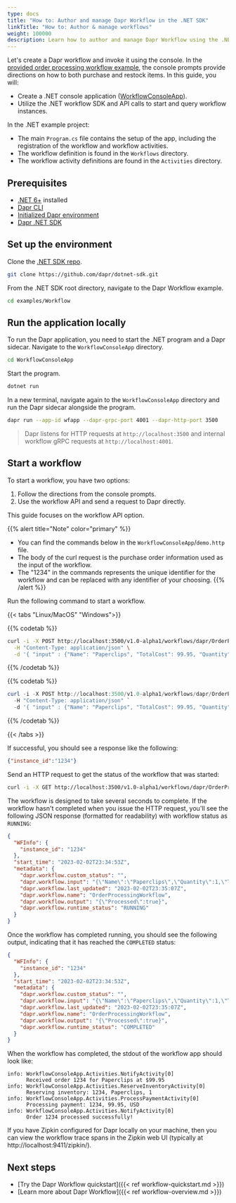 ```yaml
---
type: docs
title: "How to: Author and manage Dapr Workflow in the .NET SDK"
linkTitle: "How to: Author & manage workflows"
weight: 100000
description: Learn how to author and manage Dapr Workflow using the .NET SDK
---
```


Let's create a Dapr workflow and invoke it using the console. In the [provided order processing workflow example](https://github.com/dapr/dotnet-sdk/tree/master/examples/Workflow), the console prompts provide directions on how to both purchase and restock items. In this guide, you will:

- Create a .NET console application ([WorkflowConsoleApp](./WorkflowConsoleApp)).  
- Utilize the .NET workflow SDK and API calls to start and query workflow instances.

In the .NET example project:
- The main `Program.cs` file contains the setup of the app, including the registration of the workflow and workflow activities. 
- The workflow definition is found in the `Workflows` directory. 
- The workflow activity definitions are found in the `Activities` directory.

## Prerequisites

- [.NET 6+](https://dotnet.microsoft.com/download) installed
- [Dapr CLI](https://docs.dapr.io/getting-started/install-dapr-cli/)
- [Initialized Dapr environment](https://docs.dapr.io/getting-started/install-dapr-selfhost/)
- [Dapr .NET SDK](https://github.com/dapr/dotnet-sdk/)


## Set up the environment

Clone the [.NET SDK repo](https://github.com/dapr/dotnet-sdk).

```sh
git clone https://github.com/dapr/dotnet-sdk.git
```

From the .NET SDK root directory, navigate to the Dapr Workflow example.

```sh
cd examples/Workflow
```

## Run the application locally

To run the Dapr application, you need to start the .NET program and a Dapr sidecar. Navigate to the `WorkflowConsoleApp` directory.

```sh
cd WorkflowConsoleApp
```

Start the program.

```sh
dotnet run
```

In a new terminal, navigate again to the `WorkflowConsoleApp` directory and run the Dapr sidecar alongside the program.

```sh
dapr run --app-id wfapp --dapr-grpc-port 4001 --dapr-http-port 3500
```

> Dapr listens for HTTP requests at `http://localhost:3500` and internal workflow gRPC requests at `http://localhost:4001`.

## Start a workflow

To start a workflow, you have two options:

1. Follow the directions from the console prompts.
1. Use the workflow API and send a request to Dapr directly. 

This guide focuses on the workflow API option. 

{{% alert title="Note" color="primary" %}}
  - You can find the commands below in the `WorkflowConsoleApp`/`demo.http` file.
  - The body of the curl request is the purchase order information used as the input of the workflow. 
  - The "1234" in the commands represents the unique identifier for the workflow and can be replaced with any identifier of your choosing.
{{% /alert %}}


Run the following command to start a workflow. 

{{< tabs "Linux/MacOS" "Windows">}}

{{% codetab %}}

```bash
curl -i -X POST http://localhost:3500/v1.0-alpha1/workflows/dapr/OrderProcessingWorkflow/1234/start \
  -H "Content-Type: application/json" \
  -d '{ "input" : {"Name": "Paperclips", "TotalCost": 99.95, "Quantity": 1}}'
```

{{% /codetab %}}

{{% codetab %}}

```powershell
curl -i -X POST http://localhost:3500/v1.0-alpha1/workflows/dapr/OrderProcessingWorkflow/1234/start `
  -H "Content-Type: application/json" `
  -d '{ "input" : {"Name": "Paperclips", "TotalCost": 99.95, "Quantity": 1}}'
```

{{% /codetab %}}

{{< /tabs >}}

If successful, you should see a response like the following: 

```json
{"instance_id":"1234"}
```

Send an HTTP request to get the status of the workflow that was started:

```bash
curl -i -X GET http://localhost:3500/v1.0-alpha1/workflows/dapr/OrderProcessingWorkflow/1234
```

The workflow is designed to take several seconds to complete. If the workflow hasn't completed when you issue the HTTP request, you'll see the following JSON response (formatted for readability) with workflow status as `RUNNING`:

```json
{
  "WFInfo": {
    "instance_id": "1234"
  },
  "start_time": "2023-02-02T23:34:53Z",
  "metadata": {
    "dapr.workflow.custom_status": "",
    "dapr.workflow.input": "{\"Name\":\"Paperclips\",\"Quantity\":1,\"TotalCost\":99.95}",
    "dapr.workflow.last_updated": "2023-02-02T23:35:07Z",
    "dapr.workflow.name": "OrderProcessingWorkflow",
    "dapr.workflow.output": "{\"Processed\":true}",
    "dapr.workflow.runtime_status": "RUNNING"
  }
}
```

Once the workflow has completed running, you should see the following output, indicating that it has reached the `COMPLETED` status:

```json
{
  "WFInfo": {
    "instance_id": "1234"
  },
  "start_time": "2023-02-02T23:34:53Z",
  "metadata": {
    "dapr.workflow.custom_status": "",
    "dapr.workflow.input": "{\"Name\":\"Paperclips\",\"Quantity\":1,\"TotalCost\":99.95}",
    "dapr.workflow.last_updated": "2023-02-02T23:35:07Z",
    "dapr.workflow.name": "OrderProcessingWorkflow",
    "dapr.workflow.output": "{\"Processed\":true}",
    "dapr.workflow.runtime_status": "COMPLETED"
  }
}
```

When the workflow has completed, the stdout of the workflow app should look like:

```log
info: WorkflowConsoleApp.Activities.NotifyActivity[0]
      Received order 1234 for Paperclips at $99.95
info: WorkflowConsoleApp.Activities.ReserveInventoryActivity[0]
      Reserving inventory: 1234, Paperclips, 1
info: WorkflowConsoleApp.Activities.ProcessPaymentActivity[0]
      Processing payment: 1234, 99.95, USD
info: WorkflowConsoleApp.Activities.NotifyActivity[0]
      Order 1234 processed successfully!
```

If you have Zipkin configured for Dapr locally on your machine, then you can view the workflow trace spans in the Zipkin web UI (typically at http://localhost:9411/zipkin/).

## Next steps

- [Try the Dapr Workflow quickstart]({{< ref workflow-quickstart.md >}})
- [Learn more about Dapr Workflow]({{< ref workflow-overview.md >}})